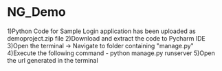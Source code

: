 # NG_Demo
1)Python Code for Sample Login application has been uploaded as demoproject.zip file
2)Download and extract the code to Pycharm IDE 
3)Open the terminal -> Navigate to folder containing "manage.py"
4)Execute the following command - python manage.py runserver
5)Open the url generated in the terminal
